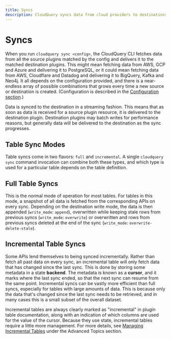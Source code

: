 ```yaml
---
title: Syncs
description: CloudQuery syncs data from cloud providers to destinations. This page describes the various modes.
---
```


# Syncs

When you run `cloudquery sync <config>`, the CloudQuery CLI fetches data from all the source plugins matched by the config and delivers it to the matched destination plugins. This might mean fetching data from AWS, GCP and Azure and delivering it to PostgreSQL, or it could mean fetching data from AWS, Cloudflare and Datadog and delivering it to BigQuery, Kafka and Neo4j. It all depends on the configuration provided, and there is a near-endless array of possible combinations that grows every time a new source or destination is created. (Configuration is described in the [Configuration section](/docs/core-concepts/configuration).)      

Data is synced to the destination in a streaming fashion. This means that as soon as data is received for a source plugin resource, it is delivered to the destination plugin. Destination plugins may batch writes for performance reasons, but generally data will be delivered to the destination as the sync progresses.

## Table Sync Modes

Table syncs come in two flavors: `full` and `incremental`. A single `cloudquery sync` command invocation can combine both these types, and which type is used for a particular table depends on the table definition.

## Full Table Syncs

This is the normal mode of operation for most tables. For tables in this mode, a snapshot of all data is fetched from the corresponding APIs on every sync. Depending on the destination write mode, the data is then appended (`write_mode`: `append`), overwritten while keeping stale rows from previous syncs (`write_mode`: `overwrite`) or overwritten and rows from previous syncs deleted at the end of the sync (`write_mode`: `overwrite-delete-stale`). 

## Incremental Table Syncs

Some APIs lend themselves to being synced incrementally. Rather than fetch all past data on every sync, an incremental table will only fetch data that has changed since the last sync. This is done by storing some metadata in a state **backend**. The metadata is known as a **cursor**, and it marks where the last sync ended, so that the next sync can resume from the same point. Incremental syncs can be vastly more efficient than full syncs, especially for tables with large amounts of data. This is because only the data that's changed since the last sync needs to be retrieved, and in many cases this is a small subset of the overall dataset.

Incremental tables are always clearly marked as "incremental" in plugin table documentation, along with an indication of which columns are used for the value of the cursor. Because they use state, incremental tables require a little more management. For more details, see [Managing Incremental Tables](/docs/advanced-topics/managing-incremental-tables) under the Advanced Topics section.  
